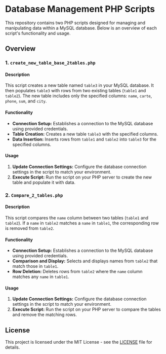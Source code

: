 # Database Management PHP Scripts

This repository contains two PHP scripts designed for managing and manipulating data within a MySQL database. Below is an overview of each script's functionality and usage.

## Overview

### 1. `create_new_table_base_2tables.php`

#### Description

This script creates a new table named `table3` in your MySQL database. It then populates `table3` with rows from two existing tables (`table1` and `table2`). The new table includes only the specified columns: `name`, `carte`, `phone`, `sum`, and `city`.

#### Functionality

- **Connection Setup:** Establishes a connection to the MySQL database using provided credentials.
- **Table Creation:** Creates a new table `table3` with the specified columns.
- **Data Insertion:** Inserts rows from `table1` and `table2` into `table3` for the specified columns.

#### Usage

1. **Update Connection Settings:** Configure the database connection settings in the script to match your environment.
2. **Execute Script:** Run the script on your PHP server to create the new table and populate it with data.

### 2. `Compare_2_tables.php`

#### Description

This script compares the `name` column between two tables (`table1` and `table2`). If a `name` in `table2` matches a `name` in `table1`, the corresponding row is removed from `table2`.

#### Functionality

- **Connection Setup:** Establishes a connection to the MySQL database using provided credentials.
- **Comparison and Display:** Selects and displays names from `table2` that match those in `table1`.
- **Row Deletion:** Deletes rows from `table2` where the `name` column matches any `name` in `table1`.

#### Usage

1. **Update Connection Settings:** Configure the database connection settings in the script to match your environment.
2. **Execute Script:** Run the script on your PHP server to compare the tables and remove the matching rows.


## License

This project is licensed under the MIT License - see the [LICENSE](LICENSE) file for details.

